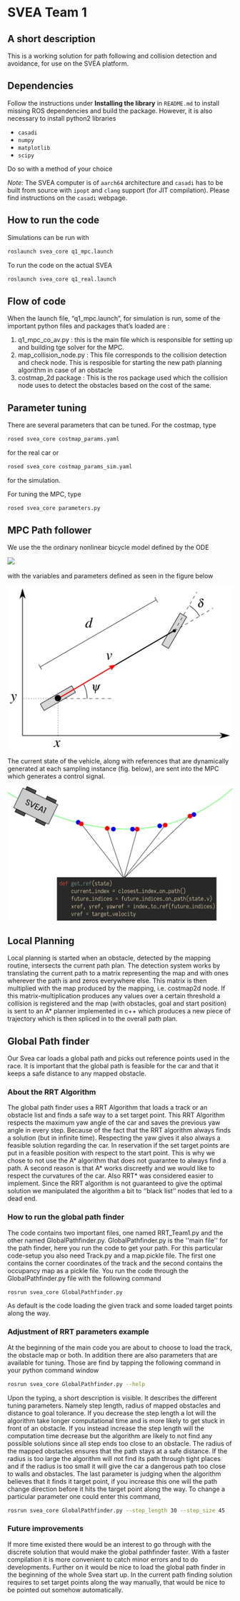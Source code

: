 # SVEA Team 1

## A short description
This is a working solution for path following and collision detection and avoidance, for use on the SVEA platform.

## Dependencies
Follow the instructions under __Installing the library__ in `README.md` to install missing ROS dependencies and build the package. However, it is also necessary to install python2 libraries

- `casadi`
- `numpy`
- `matplotlib`
- `scipy`

Do so with a method of your choice

_Note:_ The SVEA computer is of `aarch64` architecture and `casadi` has to be built from source with `ipopt` and `clang` support (for JIT compilation). Please find instructions on the `casadi` webpage.

## How to run the code

Simulations can be run with
```bash
roslaunch svea_core q1_mpc.launch
```

To run the code on the actual SVEA
```bash
roslaunch svea_core q1_real.launch
```


## Flow of code

When the launch file, “q1_mpc.launch”, for simulation is run, some of the important python files and packages that’s loaded are :
  1. q1_mpc_co_av.py : this is the main file which is responsible for setting up and building tge solver for the MPC. 
  2. map_collision_node.py : This file corresponds to the collision detection and check node. This is resposible for starting the new path planning algorithm in case of an obstacle
  3. costmap_2d package : This is the ros package used which the collision node uses to detect the obstacles based on the cost of the same.

## Parameter tuning

There are several parameters that can be tuned. For the costmap, type
```bash
rosed svea_core costmap_params.yaml
```

for the real car or 
```bash
rosed svea_core costmap_params_sim.yaml
```
for the simulation.

For tuning the MPC, type
```bash
rosed svea_core parameters.py
```
## MPC Path follower

We use the the ordinary nonlinear bicycle model defined by the ODE

<!--
\large\displaystyle\begin{align*}\dot{x} &= v \cos \psi \\ \dot{y} &= v \sin \psi \\ \dot{\psi} &= \frac{v}{d} \tan \delta \\ \end{align*}
-->
<img src="https://render.githubusercontent.com/render/math?math=%5Clarge%5Cdisplaystyle%0A%5Cbegin%7Balign*%7D%0A%20%20%20%20%5Cdot%7Bx%7D%20%26%3D%20v%20%5Ccos%20%5Cpsi%20%5C%5C%0A%20%20%20%20%5Cdot%7By%7D%20%26%3D%20v%20%5Csin%20%5Cpsi%20%5C%5C%0A%20%20%20%20%5Cdot%7B%5Cpsi%7D%20%26%3D%20%5Cfrac%7Bv%7D%7Bd%7D%20%5Ctan%20%5Cdelta%20%5C%5C%0A%5Cend%7Balign*%7D%0A">

with the variables and parameters defined as seen in the figure below

![Model](docs/.static/model.svg "Model")

The current state of the vehicle, along with references that are dynamically generated at each sampling instance (fig. below), are sent into the MPC which generates a control signal.

![References](docs/.static/references.png "References")

## Local Planning
Local planning is started when an obstacle, detected by the mapping routine, intersects the current path plan. The detection system works by translating the current path to a matrix representing the map and with ones wherever the path is and zeros everywhere else. This matrix is then multiplied with the map produced by the mapping, i.e. costmap2d node. If this matrix-multiplication produces any values over a certain threshold a collision is registered and the map (with obstacles, goal and start position) is sent to an A* planner implemented in c++ which produces a new piece of trajectory which is then spliced in to the overall path plan.

## Global Path finder 
Our Svea car loads a global path and picks out reference points used in the race. It is important that the global path is feasible for the car and that it keeps a safe distance to any mapped obstacle. 

### About the RRT Algorithm
The global path finder uses a RRT Algorithm that loads a track or an obstacle list and finds a safe way to a set target point. This RRT Algorithm respects the maximum yaw angle of the car and saves the previous yaw angle in every step. Because of the fact that the RRT algorithm always finds a solution (but in infinite time). Respecting the yaw gives it also always a feasible solution regarding the car. In reservation if the set target points are put in a feasible position with respect to the start point. This is why we chose to not use the A* algorithm that does not guarantee to always find a path. A second reason is that A* works discreetly and we would like to respect the curvatures of the car. Also RRT* was considered easier to implement. Since the RRT algorithm is not guaranteed to give the optimal solution we manipulated the algorithm a bit to ‘’black list’’ nodes that led to a dead end.

### How to run the global path finder
The code contains two important files, one named RRT_Team1.py and the other named GlobalPathfinder.py. GlobalPathfinder.py is the ''main file'' for the path finder, here you run the code to get your path. For this particular code-setup you also need Track.py and a map.pickle file. The first one contains the corner coordinates of the track and the second contains the occupancy map as a pickle file. You run the code through the GlobalPathfinder.py file with the following command  
```bash
rosrun svea_core GlobalPathfinder.py
```
As default is the code loading the given track and some loaded target points along the way. 

### Adjustment of RRT parameters example 
At the beginning of the main code you are about to choose to load the track, the obstacle map or both. In addition there are also parameters that are available for tuning. Those are find by tapping the following command in your python command window

```bash
rosrun svea_core GlobalPathfinder.py --help
```

Upon the typing, a short description is visible. It describes the different tuning parameters. Namely step length, radius of mapped obstacles and distance to goal tolerance. If you decrease the step length a lot will the algorithm take longer computational time and is more likely to get stuck in front of an obstacle. If you instead increase the step length will the computation time decrease but the algorithm are likely to not find any possible solutions since all step ends too close to an obstacle. The radius of the mapped obstacles ensures that the path stays at a safe distance. If the radius is too large the algorithm will not find its path through tight places and if the radius is too small it will give the car a dangerous path too close to walls and obstacles. The last parameter is judging when the algorithm believes that it finds it target point, if you increase this one will the path change direction before it hits the target point along the way. To change a particular parameter one could enter this command,

```bash
rosrun svea_core GlobalPathfinder.py --step_length 30 --step_size 45 
```

### Future improvements 
If more time existed there would be an interest to go through with the discrete solution that would make the global pathfinder faster. With a faster compilation it is more convenient to catch minor errors and to do developments. Further on it would be nice to load the global path finder in the beginning of the whole Svea start up. In the current path finding solution requires to set target points along the way manually, that would be nice to be pointed out somehow automatically.
